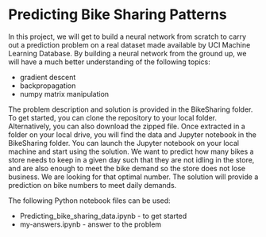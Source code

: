 # Predicting Bike Sharing Patterns

In this project, we will get to build a neural network from scratch to carry out a prediction problem on a real dataset made available by UCI Machine Learning Database. By building a neural network from the ground up, we will have a much better understanding of the following topics:

* gradient descent
* backpropagation
* numpy matrix manipulation

The problem description and solution is provided in the BikeSharing folder. To get started, you can clone the repository to your local folder. Alternatively, you can also download the zipped file. Once extracted in a folder on your local drive, you will find the data and Jupyter notebook in the BikeSharing folder. You can launch the Jupyter notebook on your local machine and start using the solution. We want to predict how many bikes a store needs to keep in a given day such that they are not idling in the store, and are also enough to meet the bike demand so the store does not lose business. We are looking for that optimal number. The solution will provide a prediction on bike numbers to meet daily demands.

The following Python notebook files can be used:
* Predicting_bike_sharing_data.ipynb - to get started
* my-answers.ipynb - answer to the problem
